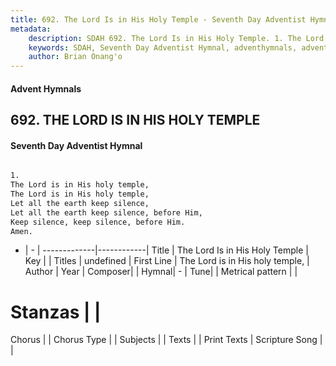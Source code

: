 ```yaml
---
title: 692. The Lord Is in His Holy Temple - Seventh Day Adventist Hymnal
metadata:
    description: SDAH 692. The Lord Is in His Holy Temple. 1. The Lord is in His holy temple, The Lord is in His holy temple, Let all the earth keep silence, Let all the earth keep silence, before Him, Keep silence, keep silence, before Him. Amen.
    keywords: SDAH, Seventh Day Adventist Hymnal, adventhymnals, advent hymnals, The Lord Is in His Holy Temple, The Lord is in His holy temple, 
    author: Brian Onang'o
---
```


#### Advent Hymnals
## 692. THE LORD IS IN HIS HOLY TEMPLE
#### Seventh Day Adventist Hymnal

```txt

1.
The Lord is in His holy temple,
The Lord is in His holy temple,
Let all the earth keep silence,
Let all the earth keep silence, before Him,
Keep silence, keep silence, before Him.
Amen.

```

- |   -  |
-------------|------------|
Title | The Lord Is in His Holy Temple |
Key |  |
Titles | undefined |
First Line | The Lord is in His holy temple, |
Author | 
Year | 
Composer|  |
Hymnal|  - |
Tune|  |
Metrical pattern | |
# Stanzas |  |
Chorus |  |
Chorus Type |  |
Subjects |  |
Texts |  |
Print Texts | 
Scripture Song |  |
  

